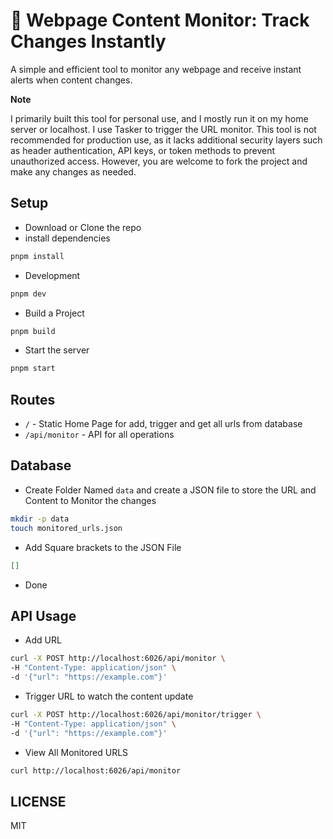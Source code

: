# 📡 Webpage Content Monitor: Track Changes Instantly

A simple and efficient tool to monitor any webpage and receive instant alerts when content changes.  

**Note**  

I primarily built this tool for personal use, and I mostly run it on my home server or localhost. I use Tasker to trigger the URL monitor. This tool is not recommended for production use, as it lacks additional security layers such as header authentication, API keys, or token methods to prevent unauthorized access. However, you are welcome to fork the project and make any changes as needed.  

## Setup

- Download or Clone the repo
- install dependencies

```sh
pnpm install
```

- Development

```sh
pnpm dev
```

- Build a Project

```sh
pnpm build
```

- Start the server

```sh
pnpm start
```

## Routes

- `/` - Static Home Page for add, trigger and get all urls from database
- `/api/monitor` - API for all operations  

## Database

- Create Folder Named `data` and create a JSON file to store the URL and Content to Monitor the changes

```sh
mkdir -p data
touch monitored_urls.json
```

- Add Square brackets to the JSON File

```json
[]
```

- Done

## API Usage

- Add URL

```sh
curl -X POST http://localhost:6026/api/monitor \
-H "Content-Type: application/json" \
-d '{"url": "https://example.com"}'
```

- Trigger URL to watch the content update

```sh
curl -X POST http://localhost:6026/api/monitor/trigger \
-H "Content-Type: application/json" \
-d '{"url": "https://example.com"}'
```

- View All Monitored URLS

```sh
curl http://localhost:6026/api/monitor
```

## LICENSE

MIT
